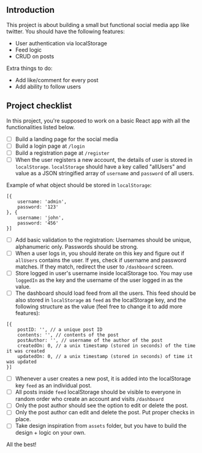 ## Introduction

This project is about building a small but functional social media app like twitter. You should have the following features:

-   User authentication via localStorage
-   Feed logic
-   CRUD on posts

Extra things to do:

-   Add like/comment for every post
-   Add ability to follow users

## Project checklist

In this project, you're supposed to work on a basic React app with all the functionalities listed below.

-   [ ] Build a landing page for the social media
-   [ ] Build a login page at `/login`
-   [ ] Build a registration page at `/register`
-   [ ] When the user registers a new account, the details of user is stored in `localStorage`. `localStorage` should have a key called "allUsers" and value as a JSON stringified array of `username` and `password` of all users.

Example of what object should be stored in `localStorage`:

```
[{
    username: 'admin',
    password: '123'
}, {
    username: 'john',
    password: '456'
}]
```

-   [ ] Add basic validation to the registration: Usernames should be unique, alphanumeric only. Passwords should be strong.
-   [ ] When a user logs in, you should iterate on this key and figure out if `allUsers` contains the user. If yes, check if username and password matches. If they match, redirect the user to `/dashboard` screen.
-   [ ] Store logged in user's username inside localStorage too. You may use `loggedIn` as the key and the username of the user logged in as the value.
-   [ ] The dashboard should load feed from all the users. This feed should be also stored in `localStorage` as `feed` as the localStorage key, and the following structure as the value (feel free to change it to add more features):

```
[{
    postID: '', // a unique post ID
    contents: '', // contents of the post
    postAuthor: '', // username of the author of the post
    createdOn: 0, // a unix timestamp (stored in seconds) of the time it was created
    updatedOn: 0, // a unix timestamp (stored in seconds) of time it was updated
}]
```

-   [ ] Whenever a user creates a new post, it is added into the localStorage key `feed` as an individual post.
-   [ ] All posts inside `feed` localStorage should be visible to everyone in random order who create an account and visits `/dashboard`
-   [ ] Only the post author should see the option to edit or delete the post.
-   [ ] Only the post author can edit and delete the post. Put proper checks in place.
-   [ ] Take design inspiration from `assets` folder, but you have to build the design + logic on your own.

All the best!
